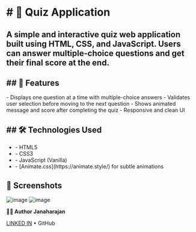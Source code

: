 <h1># 🎯 Quiz Application</h1>
<h2>A simple and interactive quiz web application built using HTML, CSS, and JavaScript. Users can answer multiple-choice questions and get their final score at the end.
</h2>
<h2>## 🚀 Features
</h2>
<p>- Displays one question at a time with multiple-choice answers
- Validates user selection before moving to the next question
- Shows animated message and score after completing the quiz
- Responsive and clean UI
</p>
<h2>## 🛠️ Technologies Used
</h2>
<ul>
  <li>
    - HTML5
  </li>
  <li>- CSS3
</li>
<li>- JavaScript (Vanilla)
</li>
  <li>- [Animate.css](https://animate.style/) for subtle animations
</li>
</ul>

## 📸 Screenshots

![image](https://github.com/user-attachments/assets/1a534693-e076-4ca3-a4b4-17160ed908d2)
![image](https://github.com/user-attachments/assets/04c95a84-c478-4893-a483-84dd600b254c)
<p><b>🧑‍💻 Author
Janaharajan</b></p>
<a href="https://www.linkedin.com/in/janaharajan/">LINKED IN</a> • GitHub




